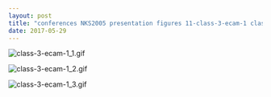 ```yaml
---
layout: post
title: "conferences NKS2005 presentation figures 11-class-3-ecam-1 class-3-ecam-1.nb"
date: 2017-05-29
---
```


![class-3-ecam-1_1.gif](../../../assets/2017/05/29/class-3-ecam-1-500px/class-3-ecam-1_1.gif)

![class-3-ecam-1_2.gif](../../../assets/2017/05/29/class-3-ecam-1-500px/class-3-ecam-1_2.gif)

![class-3-ecam-1_3.gif](../../../assets/2017/05/29/class-3-ecam-1-500px/class-3-ecam-1_3.gif)

